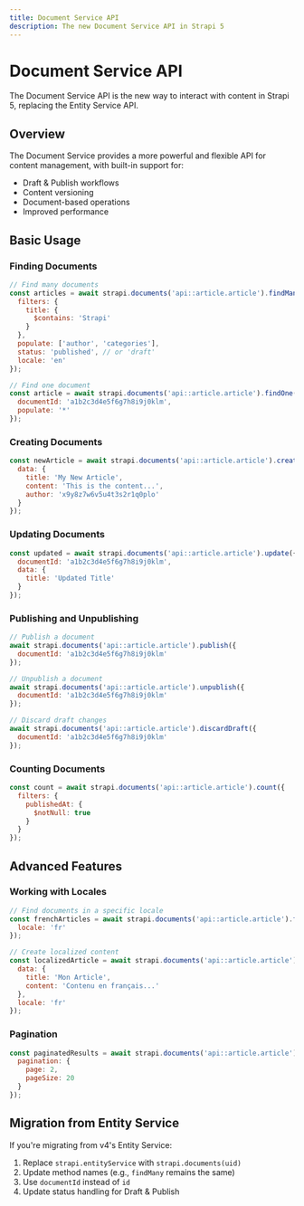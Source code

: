 ```yaml
---
title: Document Service API
description: The new Document Service API in Strapi 5
---
```


# Document Service API

The Document Service API is the new way to interact with content in Strapi 5, replacing the Entity Service API.

## Overview

The Document Service provides a more powerful and flexible API for content management, with built-in support for:
- Draft & Publish workflows
- Content versioning
- Document-based operations
- Improved performance

## Basic Usage

### Finding Documents

```javascript
// Find many documents
const articles = await strapi.documents('api::article.article').findMany({
  filters: {
    title: {
      $contains: 'Strapi'
    }
  },
  populate: ['author', 'categories'],
  status: 'published', // or 'draft'
  locale: 'en'
});

// Find one document
const article = await strapi.documents('api::article.article').findOne({
  documentId: 'a1b2c3d4e5f6g7h8i9j0klm',
  populate: '*'
});
```

### Creating Documents

```javascript
const newArticle = await strapi.documents('api::article.article').create({
  data: {
    title: 'My New Article',
    content: 'This is the content...',
    author: 'x9y8z7w6v5u4t3s2r1q0plo'
  }
});
```

### Updating Documents

```javascript
const updated = await strapi.documents('api::article.article').update({
  documentId: 'a1b2c3d4e5f6g7h8i9j0klm',
  data: {
    title: 'Updated Title'
  }
});
```

### Publishing and Unpublishing

```javascript
// Publish a document
await strapi.documents('api::article.article').publish({
  documentId: 'a1b2c3d4e5f6g7h8i9j0klm'
});

// Unpublish a document
await strapi.documents('api::article.article').unpublish({
  documentId: 'a1b2c3d4e5f6g7h8i9j0klm'
});

// Discard draft changes
await strapi.documents('api::article.article').discardDraft({
  documentId: 'a1b2c3d4e5f6g7h8i9j0klm'
});
```

### Counting Documents

```javascript
const count = await strapi.documents('api::article.article').count({
  filters: {
    publishedAt: {
      $notNull: true
    }
  }
});
```

## Advanced Features

### Working with Locales

```javascript
// Find documents in a specific locale
const frenchArticles = await strapi.documents('api::article.article').findMany({
  locale: 'fr'
});

// Create localized content
const localizedArticle = await strapi.documents('api::article.article').create({
  data: {
    title: 'Mon Article',
    content: 'Contenu en français...'
  },
  locale: 'fr'
});
```

### Pagination

```javascript
const paginatedResults = await strapi.documents('api::article.article').findMany({
  pagination: {
    page: 2,
    pageSize: 20
  }
});
```

## Migration from Entity Service

If you're migrating from v4's Entity Service:

1. Replace `strapi.entityService` with `strapi.documents(uid)`
2. Update method names (e.g., `findMany` remains the same)
3. Use `documentId` instead of `id`
4. Update status handling for Draft & Publish
